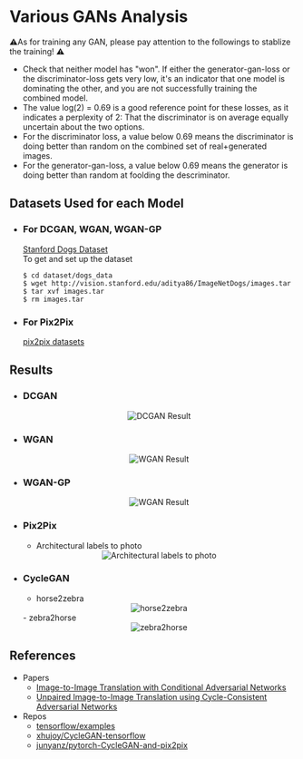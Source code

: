 # Various GANs Analysis

:warning:As for training any GAN, please pay attention to the followings to stablize the training! :warning:
- Check that neither model has "won". If either the generator-gan-loss or the discriminator-loss gets very low, it's an indicator that one model is dominating the other, and you are not successfully training the combined model.
- The value log(2) = 0.69 is a good reference point for these losses, as it indicates a perplexity of 2: That the discriminator is on average equally uncertain about the two options.
- For the discriminator loss, a value below 0.69 means the discriminator is doing better than random on the combined set of real+generated images.
- For the generator-gan-loss, a value below 0.69 means the generator is doing better than random at foolding the descriminator.

## Datasets Used for each Model
- ### For DCGAN, WGAN, WGAN-GP
  [Stanford Dogs Dataset](http://vision.stanford.edu/aditya86/ImageNetDogs/)<br>
  To get and set up the dataset
  ```console
  $ cd dataset/dogs_data
  $ wget http://vision.stanford.edu/aditya86/ImageNetDogs/images.tar
  $ tar xvf images.tar
  $ rm images.tar
  ```
  
- ### For Pix2Pix
  [pix2pix datasets](https://people.eecs.berkeley.edu/~tinghuiz/projects/pix2pix/datasets/)
  
## Results
- ### DCGAN
  <div align="center">
  <img src="https://user-images.githubusercontent.com/37681936/75147367-7a52ed80-5740-11ea-88f6-445813b33b88.png" alt="DCGAN Result">
  </div>
- ### WGAN
  <div align="center">
  <img src="https://user-images.githubusercontent.com/37681936/74636528-88869400-51ab-11ea-983a-146934353f8b.png" alt="WGAN Result">
  </div>
- ### WGAN-GP
  <div align="center">
  <img src="https://user-images.githubusercontent.com/37681936/75090485-ad617980-55a6-11ea-88e3-3639ab2bc1e4.png" alt="WGAN Result">
  </div>
- ### Pix2Pix
  - Architectural labels to photo
  <div align="center">
  <img src="https://user-images.githubusercontent.com/37681936/104204936-24c72280-5471-11eb-87a9-6d9196f221b3.png" alt="Architectural labels to photo">
  </div>
- ### CycleGAN
  - horse2zebra
  <div align="center">
  <img src="https://user-images.githubusercontent.com/37681936/104203823-ec731480-546f-11eb-81f7-2dec6204fb18.png" alt="horse2zebra">
  </div>
  - zebra2horse
  <div align="center">
  <img src="https://user-images.githubusercontent.com/37681936/104204253-67d4c600-5470-11eb-9c2d-565cf04f8c9b.png" alt="zebra2horse">
  </div>

## References
- Papers
  - [Image-to-Image Translation with Conditional Adversarial Networks](https://arxiv.org/abs/1611.07004)
  - [Unpaired Image-to-Image Translation using Cycle-Consistent Adversarial Networks](https://arxiv.org/abs/1703.10593)
- Repos
  - [tensorflow/examples](https://github.com/tensorflow/examples)
  - [xhujoy/CycleGAN-tensorflow](https://github.com/xhujoy/CycleGAN-tensorflow)
  - [junyanz/pytorch-CycleGAN-and-pix2pix](https://github.com/junyanz/pytorch-CycleGAN-and-pix2pix)
